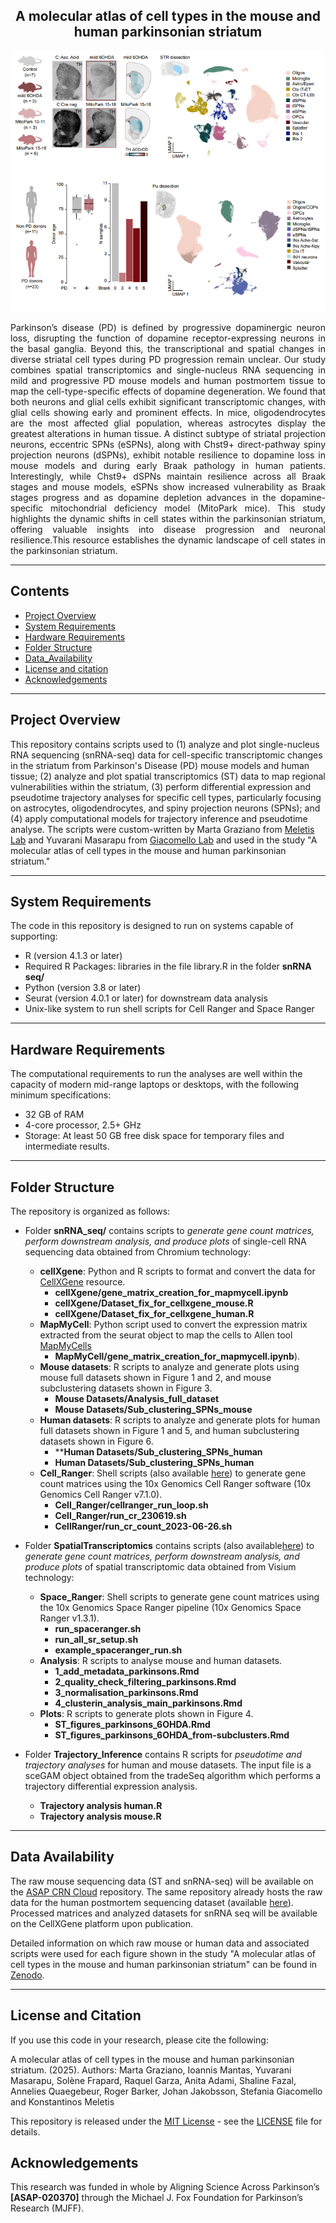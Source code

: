 <div align="center">
    <h2><strong>A molecular atlas of cell types in the mouse and human parkinsonian striatum</strong></h2>
    <img src="snRNA seq/Githhub_image.png" alt="Description of the image" width="600" />
</div>

<p align="justify">Parkinson’s disease (PD) is defined by progressive dopaminergic neuron loss, disrupting the function of dopamine receptor-expressing neurons in the basal ganglia. Beyond this, the transcriptional and spatial changes in diverse striatal cell types during PD progression remain unclear. Our study combines spatial transcriptomics and single-nucleus RNA sequencing in mild and progressive PD mouse models and human postmortem tissue to map the cell-type-specific effects of dopamine degeneration. We found that both neurons and glial cells exhibit significant transcriptomic changes, with glial cells showing early and prominent effects. In mice, oligodendrocytes are the most affected glial population, whereas astrocytes display the greatest alterations in human tissue. A distinct subtype of striatal projection neurons, eccentric SPNs (eSPNs), along with Chst9+ direct-pathway spiny projection neurons (dSPNs), exhibit notable resilience to dopamine loss in mouse models and during early Braak pathology in human patients. Interestingly, while Chst9+ dSPNs maintain resilience across all Braak stages and mouse models, eSPNs show increased vulnerability as Braak stages progress and as dopamine depletion advances in the dopamine-specific mitochondrial deficiency model (MitoPark mice). This study highlights the dynamic shifts in cell states within the parkinsonian striatum, offering valuable insights into disease progression and neuronal resilience.This resource establishes the dynamic landscape of cell states in the parkinsonian striatum.</p>

------------------
## Contents
* [Project Overview](#project-overview)
* [System Requirements](#system-requirements)
* [Hardware Requirements](#hardware-requirements)
* [Folder Structure](#folder-structure)
* [Data_Availability](#data-availabilty)
* [License and citation](#license-and-citation)
* [Acknowledgements](#acknowledgements)

------------------
## Project Overview

This repository contains scripts used to (1) analyze and plot single-nucleus RNA sequencing (snRNA-seq) data for cell-specific transcriptomic changes in the striatum from Parkinson's Disease (PD) mouse models and human tissue; (2) analyze and plot spatial transcriptomics (ST) data to map regional vulnerabilities within the striatum, (3) perform differential expression and pseudotime trajectory analyses for specific cell types, particularly focusing on astrocytes, oligodendrocytes, and spiny projection neurons (SPNs); and (4) apply computational models for trajectory inference and pseudotime analyse. The scripts were custom-written by Marta Graziano from [Meletis Lab](https://ki.se/en/research/research-areas-centres-and-networks/research-groups/konstantinos-meletis-group#tab-research-focus) and Yuvarani Masarapu from [Giacomello Lab](https://www.spatialresearch.org/research-giacomello-lab/) and used in the study "A molecular atlas of cell types in the mouse and human parkinsonian striatum."

------------------
## System Requirements

The code in this repository is designed to run on systems capable of supporting:

- R (version 4.1.3 or later)
- Required R Packages: libraries in the file library.R in the folder **snRNA seq/**
- Python (version 3.8 or later)
- Seurat (version 4.0.1 or later) for downstream data analysis
- Unix-like system to run shell scripts for Cell Ranger and Space Ranger

------------------
## Hardware Requirements

The computational requirements to run the analyses are well within the capacity of modern mid-range laptops or desktops, with the following minimum specifications:

- 32 GB of RAM
- 4-core processor, 2.5+ GHz
- Storage: At least 50 GB free disk space for temporary files and intermediate results.

------------------
## Folder Structure

The repository is organized as follows:

- Folder **snRNA_seq/** contains scripts to <i>generate gene count matrices, perform downstream analysis, and produce plots </i> of single-cell RNA sequencing data obtained from Chromium technology:
    - **cellXgene**: Python and R scripts to format and convert the data for [CellXGene](https://cellxgene.cziscience.com/) resource.
        - **cellXgene/gene_matrix_creation_for_mapmycell.ipynb**
        - **cellXgene/Dataset_fix_for_cellxgene_mouse.R**
        - **cellXgene/Dataset_fix_for_cellxgene_human.R**
    - **MapMyCell**: Python script used to convert the expression matrix extracted from the seurat object to map the cells to Allen tool [MapMyCells](https://portal.brain-map.org/atlases-and-data/bkp/mapmycells)
        - **MapMyCell/gene_matrix_creation_for_mapmycell.ipynb**).
    - **Mouse datasets**: R scripts to analyze and generate plots using mouse full datasets shown in Figure 1 and 2, and mouse subclustering datasets shown in Figure 3.
        - **Mouse Datasets/Analysis_full_dataset**
        - **Mouse Datasets/Sub_clustering_SPNs_mouse**
    - **Human datasets**: R scripts to analyze and generate plots for human full datasets shown in Figure 1 and 5, and human subclustering datasets shown in Figure 6.
        - ****Human Datasets/Sub_clustering_SPNs_human**
        - **Human Datasets/Sub_clustering_SPNs_human**
    - **Cell_Ranger**: Shell scripts (also available [here](https://github.com/giacomellolab/EarlyParkinsons_Striatum_Atlas/tree/e93711259786f1619879188beb27a51a13d047cb/snRNAseq/Processing_Scripts)) to generate gene count matrices using the 10x Genomics Cell Ranger software (10x Genomics Cell Ranger v7.1.0).
        - **Cell_Ranger/cellranger_run_loop.sh**
        - **Cell_Ranger/run_cr_230619.sh**
        - **CellRanger/run_cr_count_2023-06-26.sh**
 
- Folder **SpatialTranscriptomics** contains scripts (also available[here](https://github.com/giacomellolab/EarlyParkinsons_Striatum_Atlas/tree/main/SpatialTranscriptomics)) to <i>generate gene count matrices, perform downstream analysis, and produce plots </i> of spatial transcriptomic data obtained from Visium technology:
    - **Space_Ranger**: Shell scripts to generate gene count matrices using the 10x Genomics Space Ranger pipeline (10x Genomics Space Ranger v1.3.1).
        - **run_spaceranger.sh**
        - **run_all_sr_setup.sh**
        - **example_spaceranger_run.sh**
    - **Analysis**: R scripts to analyse mouse and human datasets.
        - **1_add_metadata_parkinsons.Rmd**
        - **2_quality_check_filtering_parkinsons.Rmd**
        - **3_normalisation_parkinsons.Rmd**
        - **4_clusterin_analysis_main_parkinsons.Rmd**
    - **Plots**: R scripts to generate plots shown in Figure 4.
        - **ST_figures_parkinsons_6OHDA.Rmd**
        - **ST_figures_parkinsons_6OHDA_from-subclusters.Rmd**

- Folder **Trajectory_Inference** contains R scripts for <i> pseudotime and trajectory analyses </i> for human and mouse datasets. The input file is a sceGAM object obtained from the tradeSeq algorithm which performs a trajectory differential expression analysis.
    - **Trajectory analysis human.R**
    - **Trajectory analysis mouse.R**
 
------------------
## Data Availability

The raw mouse sequencing data (ST and snRNA-seq) will be available on the [ASAP CRN Cloud](https://cloud.parkinsonsroadmap.org/collections) repository. The same repository already hosts the raw data for the human postmortem sequencing dataset (available [here](https://cloud.parkinsonsroadmap.org/collections/jakobsson-20/overview)). Processed matrices and analyzed datasets for snRNA seq will be available on the CellXGene platform upon publication.

Detailed information on which raw mouse or human data and associated scripts were used for each figure shown in the study "A molecular atlas of cell types in the mouse and human parkinsonian striatum" can be found in [Zenodo](https://doi.org/10.5281/zenodo.15065317). 

------------------
## License and Citation

If you use this code in your research, please cite the following:

A molecular atlas of cell types in the mouse and human parkinsonian striatum. (2025). Authors: Marta Graziano, Ioannis Mantas, Yuvarani Masarapu, Solène Frapard, Raquel
Garza, Anita Adami, Shaline Fazal, Annelies Quaegebeur, Roger Barker, Johan Jakobsson, Stefania Giacomello and Konstantinos Meletis

This repository is released under the [MIT License](https://opensource.org/license/mit) - see the [LICENSE](LICENSE) file for details.

## Acknowledgements

This research was funded in whole by Aligning Science Across Parkinson’s **[ASAP-020370]** through the Michael J. Fox Foundation for Parkinson’s Research (MJFF).

